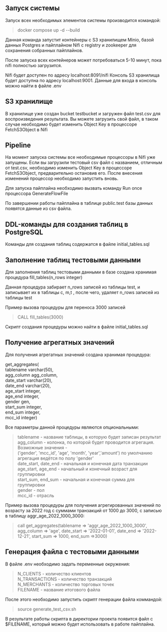 ## Запуск системы

Запуск всех необходимых элементов системы производится командой:

> docker compose up -d --build

Данная команда запустит контейнеры с S3 хранилищем Minio, базой данных Postgres и пайплайном Nifi с registry и zookeeper для сохранения собранных пайплайнов.

После запуска всех контейнеров может потребоваться 5-10 минут, пока nifi полностью загрузится. 

Nifi будет доступен по адресу localhost:8091/nifi
Консоль S3 хранилища будет доступна по адресу localhost:9001. Данные для входа в консоль можно найти в файле .env


## S3 хранилище

В хранилище уже создан bucket testbucket и загружен файл test.csv для воспроизведения результата. Вы можете загрузить свой файл, в таком случае необходимо будет изменить Object Key в процессоре FetchS3Object в Nifi

## Pipeline 

На момент запуска системы все необходимые процессоры в Nifi уже запущены. Если вы загрузили тестовый csv файл с названием, отличным от test.csv, необходимо изменить Object Key в процессоре FetchS3Object, предварительно остановив его. После внесения изменений процессор необходимо запустить вновь. 

Для запуска пайплайна необходимо вызвать команду Run once процессора GenerateFlowFile

По завершении работы пайплайна в таблице public.test базы данных появятся данные из csv файла.

## DDL-команды для создания таблиц в PostgreSQL

Команды для создания таблиц содержатся в файле initial_tables.sql

## Заполнение таблиц тестовыми данными

Для заполнения таблиц тестовыми данными в базе создана хранимая процедура fill_tables(n_rows integer)

Данная процедура забирает n_rows записей из таблицы test, и записывает их в таблицы c, m,t , после чего, удаляет n_rows записей из таблицы test

Пример вызова процедуры для переноса 3000 записей 

> CALL fill_tables(3000)

Скрипт создания процедуры можно найти в файле initial_tables.sql

## Получение агрегатных значений

Для получения агрегатных значений создана хранимая процедура: 

get_aggregates(<br />tablename varchar(50), <br />agg_column agg_column, <br />date_start varchar(20), <br />date_end varchar(20), <br />age_start integer, <br />age_end integer, <br />gender gen, <br />start_sum integer, <br />end_sum integer,<br /> mcc_id integer)

Все параметры данной процедуры являются опциональными:

> tablename - название таблицы, в которую будет записан результат<br />
> agg_column - колонка, по которой будет проводится агрегация. Возможные значения -<br />
> ('gender', 'mcc_id', 'age', 'month', 'year','amount') по умолчанию агрегация
> ведётся по полу 'gender'<br />
> date_start, date_end - начальная и конечная дата транзакции<br />
> age_start, age_end - начальный и конечный возраст для группировки<br />
> start_sum, end_sum - начальная и конечная сумма для группировки<br />
> gender - пол<br />
> mcc_id - отрасль<br />

Пример вызова процедуры для получения агрегированных значений по возрасту за 2022 год с суммами транзакций от 1000 до 3000, с записью в таблицу aggr_age_2022_1000_3000:

> call get_aggregates(tablename => 'aggr_age_2022_1000_3000', agg_column => 'age', 
> date_start => '2022-01-01', date_end => '2022-12-21', start_sum => 1000, end_sum =>3000)

## Генерация файла с тестовыми данными

В файле .env необходимо задать переменные окружения: 

> N_CLIENTS - количество клиентов<br />
> N_TRANSACTIONS - количество транзакций<br />
> N_MERCHANTS - количество торговых точек<br />
> FILENAME - название итогового файла<br />

После этого необходимо запустить скрипт генерации файла коммандой:

> source generate_test_csv.sh

В результате работы скрипта в директории проекта появится файл с $FILENAME, который можно будет использовать в работе пайплайна.